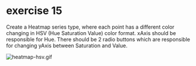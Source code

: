 # exercise 15

Create a Heatmap series type, where each point has a different color changing in HSV (Hue Saturation Value) color format.
xAxis should be responsible for Hue.
There should be 2 radio buttons which are responsible for changing yAxis between Saturation and Value.

![heatmap-hsv.gif](heatmap-hsv.gif)
